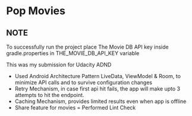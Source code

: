 # Pop Movies
## NOTE
To successfully run the project place The Movie DB API key inside gradle.properties in THE_MOVIE_DB_API_KEY variable

This was my submission for Udacity ADND 
- Used Android Architecture Pattern LiveData, ViewModel & Room, to minimize API calls and to survive configuration changes
- Retry Mechanism, in case first api hit fails, the app will make upto 3 attempts to hit the endpoint.
- Caching Mechanism, provides limited results even when app is offline
- Share feature for movies
= Performed Lint Check